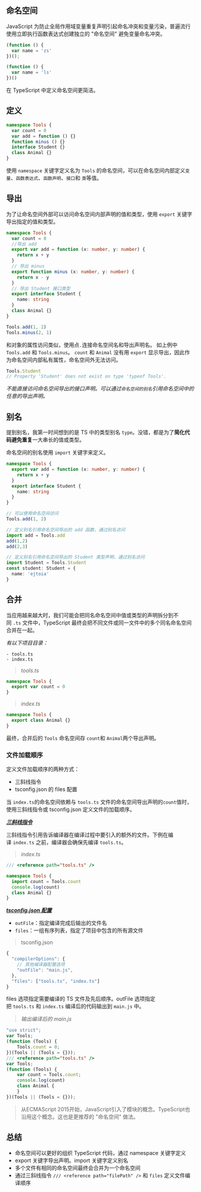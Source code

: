 
## 命名空间

JavaScript 为防止全局作用域变量重复声明引起命名冲突和变量污染，普遍流行使用立即执行函数表达式创建独立的 "命名空间" 避免变量命名冲突。

```js
(function () {
  var name = 'zs'
})();

(function () {
  var name = 'ls'
})()
```

在 TypeScript 中定义命名空间更简洁。

## 定义

```ts
namespace Tools {
  var count = 0
  var add = function () {}
  function minus () {}
  interface Student {}
  class Animal {}
}
```

使用 `namespace` 关键字定义名为 `Tools` 的命名空间，可以在命名空间内部定义`变量`、`函数表达式`、`函数声明`、`接口`和 `类`等值。

## 导出

为了让命名空间外部可以访问命名空间内部声明的值和类型，使用 `export` 关键字导出指定的值和类型。

```ts
namespace Tools {
  var count = 0
  //导出 add
  export var add = function (x: number, y: number) {
    return x + y
  }
  // 导出 minus
  export function minus (x: number, y: number) {
    return x - y
  }
  // 导出 Student 接口类型
  export interface Student {
    name: string
  }
  class Animal {}
}

Tools.add(1, 2)
Tools.minus(2, 1)
```

和对象的属性访问类似，使用点`.`连接命名空间名和导出声明名。 如上例中`Tools.add` 和 `Tools.minus`。 `count` 和 `Animal` 没有用 `export` 显示导出，因此作为命名空间内部私有属性，命名空间外无法访问。  

```ts
Tools.Student
// Property 'Student' does not exist on type 'typeof Tools'.
```

_不能直接访问命名空间导出的接口声明。可以通过`命名空间的别名`引用命名空间中的任意的导出声明。_

## 别名

提到别名，我第一时间想到的是 TS 中的类型别名 `type`。没错，都是为了**简化代码避免重复**一大串长的值或类型。

命名空间的别名使用 `import` 关键字来定义。

```ts
namespace Tools {
  export var add = function (x: number, y: number) {
    return x + y
  }
  export interface Student {
    name: string
  }
}

// 可以使用命名空间访问
Tools.add(1, 2)

// 定义别名引用命名空间导出的 add 函数，通过别名访问
import add = Tools.add
add(1,2)
add(2,3)

// 定义别名引用命名空间导出的 Student 类型声明，通过别名访问
import Student = Tools.Student
const student: Student = {
  name: 'ejtoia'
}
```

## 合并

当应用越来越大时，我们可能会把同名命名空间中值或类型的声明拆分到不同 `.ts` 文件中，TypeScript 最终会把不同文件或同一文件中的多个同名命名空间合并在一起。

_有以下项目目录：_

```text
- tools.ts
- index.ts
```

> _tools.ts_

```ts
namespace Tools {
  export var count = 0
}
```

> _index.ts_

```ts
namespace Tools {
  export class Animal {}
}
```

最终，合并后的 `Tools` 命名空间存 `count`和 `Animal`两个导出声明。  

### 文件加载顺序

定义文件加载顺序的两种方式：

-   三斜线指令
-   tsconfig.json 的 files 配置

  
当 `index.ts`的命名空间依赖与 `tools.ts` 文件的命名空间导出声明的`count`值时，使用三斜线指令或 tsconfig.json 定义文件的加载顺序。

  
**_[三斜线指令](https://link.zhihu.com/?target=https%3A//typescript.bootcss.com/triple-slash-directives.html)_**

三斜线指令引用告诉编译器在编译过程中要引入的额外的文件。下例在编译 `index.ts` 之前，编译器会确保先编译 `tools.ts`。

> _index.ts_

```ts
/// <reference path="tools.ts" />

namespace Tools {
  import count = Tools.count
  console.log(count)
  class Animal {}
}
```

  
**_[tsconfig.json 配置](https://link.zhihu.com/?target=https%3A//www.typescriptlang.org/tsconfig)_**

-   `outFile`：指定编译完成后输出的文件名
-   `files`：一组有序列表，指定了项目中包含的所有源文件

> tsconfig.json

```ts
{
  "compilerOptions": {
    // 其他编译器配置选项
    "outFile": "main.js",                              
  },
  "files": ["tools.ts", "index.ts"]
}
```

files 选项指定需要编译的 TS 文件及先后顺序。outFile 选项指定把 `tools.ts` 和 `index.ts` 编译后的代码输出到 `main.js` 中。

> _输出编译后的 main.js_

```js
"use strict";
var Tools;
(function (Tools) {
    Tools.count = 0;
})(Tools || (Tools = {}));
/// <reference path="tools.ts" />
var Tools;
(function (Tools) {
    var count = Tools.count;
    console.log(count)
    class Animal {
    }
})(Tools || (Tools = {}));  
```

  

> 从ECMAScript 2015开始，JavaScript引入了模块的概念。TypeScript也沿用这个概念。这也是更推荐的 "命名空间" 做法。

## 总结

-   命名空间可以更好的组织 TypeScript 代码，通过 namespace 关键字定义
-   export 关键字导出声明。import 关键字定义别名
-   多个文件有相同的命名空间最终会合并为一个命名空间
-   通过三斜线指令 `/// <reference path="filePath" />` 和 `files` 定义文件编译顺序